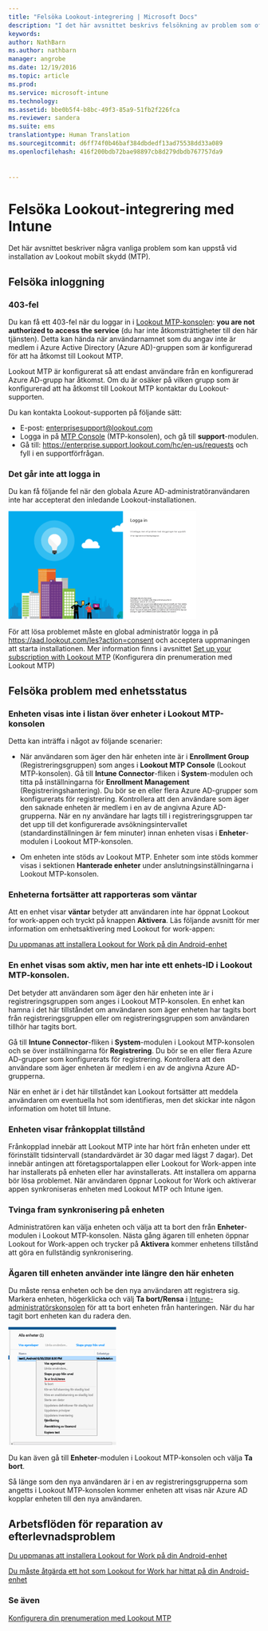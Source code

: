 ```yaml
---
title: "Felsöka Lookout-integrering | Microsoft Docs"
description: "I det här avsnittet beskrivs felsökning av problem som ofta uppstår vid Lookout-integrering"
keywords: 
author: NathBarn
ms.author: nathbarn
manager: angrobe
ms.date: 12/19/2016
ms.topic: article
ms.prod: 
ms.service: microsoft-intune
ms.technology: 
ms.assetid: bbe0b5f4-b8bc-49f3-85a9-51fb2f226fca
ms.reviewer: sandera
ms.suite: ems
translationtype: Human Translation
ms.sourcegitcommit: d6ff74f0b46baf384dbdedf13ad75538dd33a089
ms.openlocfilehash: 416f200bdb72bae98897cb8d279dbdb767757da9


---
```


# <a name="troubleshoot-lookout-integration-with-intune"></a>Felsöka Lookout-integrering med Intune
Det här avsnittet beskriver några vanliga problem som kan uppstå vid installation av Lookout mobilt skydd (MTP).
## <a name="troubleshoot-login-errors"></a>Felsöka inloggning
### <a name="403-errors"></a>403-fel
Du kan få ett 403-fel när du loggar in i [Lookout MTP-konsolen](https://aad.lookout.com):  **you are not authorized to access the service** (du har inte åtkomsträttigheter till den här tjänsten). Detta kan hända när användarnamnet som du angav inte är medlem i Azure Active Directory (Azure AD)-gruppen som är konfigurerad för att ha åtkomst till Lookout MTP.

Lookout MTP är konfigurerat så att endast användare från en konfigurerad Azure AD-grupp har åtkomst. Om du är osäker på vilken grupp som är konfigurerad att ha åtkomst till Lookout MTP kontaktar du Lookout-supporten.

Du kan kontakta Lookout-supporten på följande sätt:

* E-post: enterprisesupport@lookout.com
* Logga in på [MTP Console](http://aad.lookout.com) (MTP-konsolen), och gå till **support**-modulen.
* Gå till: https://enterprise.support.lookout.com/hc/en-us/requests och fyll i en supportförfrågan.

### <a name="unable-to-sign-in"></a>Det går inte att logga in
Du kan få följande fel när den globala Azure AD-administratöranvändaren inte har accepterat den inledande Lookout-installationen.

![skärmbild av inloggningsskärmen för Lookout som visar inloggningsfelet](../media/mtp/lookout-mtp-consent-not-accepted-error.png)

För att lösa problemet måste en global administratör logga in på https://aad.lookout.com/les?action=consent och acceptera uppmaningen att starta installationen. Mer information finns i avsnittet [Set up your subscription with Lookout MTP](../deploy-use/set-up-your-subscription-with-lookout-mtp.md) (Konfigurera din prenumeration med Lookout MTP)

## <a name="troubleshoot-device-status-issues"></a>Felsöka problem med enhetsstatus

### <a name="device-not-showing-up-in-the-lookout-mtp-console-device-list"></a>Enheten visas inte i listan över enheter i Lookout MTP-konsolen

Detta kan inträffa i något av följande scenarier:
* När användaren som äger den här enheten inte är i **Enrollment Group** (Registreringsgruppen) som anges i **Lookout MTP Console** (Lookout MTP-konsolen).  Gå till **Intune Connector**-fliken i **System**-modulen och titta på inställningarna för **Enrollment Management** (Registreringshantering).  Du bör se en eller flera Azure AD-grupper som konfigurerats för registrering.  Kontrollera att den användare som äger den saknade enheten är medlem i en av de angivna Azure AD-grupperna.  När en ny användare har lagts till i registreringsgruppen tar det upp till det konfigurerade avsökningsintervallet (standardinställningen är fem minuter) innan enheten visas i **Enheter**-modulen i Lookout MTP-konsolen.

* Om enheten inte stöds av Lookout MTP.  Enheter som inte stöds kommer visas i sektionen **Hanterade enheter** under anslutningsinställningarna i Lookout MTP-konsolen.

### <a name="device-continues-to-be-reported-as-pending"></a>Enheterna fortsätter att rapporteras som **väntar**

Att en enhet visar **väntar** betyder att användaren inte har öppnat Lookout for work-appen och tryckt på knappen **Aktivera**. Läs följande avsnitt för mer information om enhetsaktivering med Lookout for work-appen:

[Du uppmanas att installera Lookout for Work på din Android-enhet ](http://docs.microsoft.com/intune/enduser/you-are-prompted-to-install-lookout-for-work-android)

### <a name="in-the-lookout-mtp-console-a-device-is-showing-as-active-but-does-not-have-a-device-id"></a>En enhet visas som aktiv, men har inte ett enhets-ID i Lookout MTP-konsolen.  
Det betyder att användaren som äger den här enheten inte är i registreringsgruppen som anges i Lookout MTP-konsolen.   En enhet kan hamna i det här tillståndet om användaren som äger enheten har tagits bort från registreringsgruppen eller om registreringsgruppen som användaren tillhör har tagits bort.

Gå till **Intune Connector**-fliken i **System**-modulen i Lookout MTP-konsolen och se över inställningarna för **Registrering**.  Du bör se en eller flera Azure AD-grupper som konfigurerats för registrering.  Kontrollera att den användare som äger enheten är medlem i en av de angivna Azure AD-grupperna.  

När en enhet är i det här tillståndet kan Lookout fortsätter att meddela användaren om eventuella hot som identifieras, men det skickar inte någon information om hotet till Intune.

### <a name="device-shows-disconnected-state"></a>Enheten visar frånkopplat tillstånd

Frånkopplad innebär att Lookout MTP inte har hört från enheten under ett förinställt tidsintervall (standardvärdet är 30 dagar med lägst 7 dagar). Det innebär antingen att företagsportalappen eller Lookout for Work-appen inte har installerats på enheten eller har avinstallerats. Att installera om apparna bör lösa problemet. När användaren öppnar Lookout for Work och aktiverar appen synkroniseras enheten med Lookout MTP och Intune igen.    

### <a name="forcing-a-resync-on-the-device"></a>Tvinga fram synkronisering på enheten
Administratören kan välja enheten och välja att ta bort den från **Enheter**-modulen i Lookout MTP-konsolen.   Nästa gång ägaren till enheten öppnar Lookout for Work-appen och trycker på **Aktivera** kommer enhetens tillstånd att göra en fullständig synkronisering.

### <a name="the-owner-of-the-device-is-no-longer-using-this-device"></a>Ägaren till enheten använder inte längre den här enheten
Du måste rensa enheten och be den nya användaren att registrera sig.  Markera enheten, högerklicka och välj **Ta bort/Rensa** i [Intune-administratörskonsolen](https://manage.microsoft.com) för att ta bort enheten från hanteringen. När du har tagit bort enheten kan du radera den.

![skärmbild som visar enhetsmodulen i Intune-administratörskonsolen och alternativet Ta bort/Rensa](../media/mtp/mtp-retire-device-intune-console.png)

Du kan även gå till **Enheter**-modulen i Lookout MTP-konsolen och välja **Ta bort**.  

Så länge som den nya användaren är i en av registreringsgrupperna som angetts i Lookout MTP-konsolen kommer enheten att visas när Azure AD kopplar enheten till den nya användaren.

## <a name="compliance-remediation-workflows"></a>Arbetsflöden för reparation av efterlevnadsproblem
[Du uppmanas att installera Lookout for Work på din Android-enhet]( http://docs.microsoft.com/intune/enduser/you-are-prompted-to-install-lookout-for-work-android)

[Du måste åtgärda ett hot som Lookout for Work har hittat på din Android-enhet ](http://docs.microsoft.com/intune/enduser/you-need-to-resolve-a-threat-found-by-lookout-for-work-android)


### <a name="see-also"></a>Se även
[Konfigurera din prenumeration med Lookout MTP](https://docs.microsoft.com/en-us/intune/deploy-use/set-up-your-subscription-with-lookout-mtp)



<!--HONumber=Dec16_HO2-->


